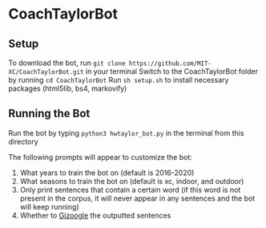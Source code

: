 # CoachTaylorBot

## Setup
To download the bot, run `git clone https://github.com/MIT-XC/CoachTaylorBot.git` in your terminal
Switch to the CoachTaylorBot folder by running `cd CoachTaylorBot`
Run `sh setup.sh` to install necessary packages (html5lib, bs4, markovify)

## Running the Bot
Run the bot by typing `python3 hwtaylor_bot.py` in the terminal from this directory

The following prompts will appear to customize the bot:
1. What years to train the bot on (default is 2016-2020)
2. What seasons to train the bot on (default is xc, indoor, and outdoor)
3. Only print sentences that contain a certain word (if this word is not present in the corpus, it will never appear in any sentences and the bot will keep running)
4. Whether to [Gizoogle](http://www.gizoogle.net/) the outputted sentences
